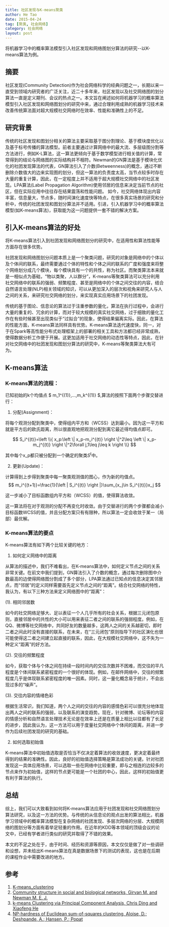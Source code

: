 ```yaml
---
title: 社区发现与K-means聚类
author: He Tao
date: 2015-04-24
tag: [聚类, 社会网络]
category: 社会网络
layout: post
---
```


将机器学习中的概率算法模型引入社区发现和网络图划分算法的研究--以K-means算法为例。

摘要
-----

社区发现(Community Detection)作为社会网络科学的经典问题之一，长期以来一直受到领域内研究者的广泛关注，近二十多年来，社区发现以及社交网络图的划分算法一直是定义期刊、会议的热点之一。本文旨在阐述如何将机器学习的概率算法模型引入社区发现和网络图划分的研究中来，通过合理利用成熟的机器学习技术来改善传统算法面对超大规模社交网络时在效率、性能和准确性上的不足。

<!--more-->

研究背景
--------

传统的社区发现和图划分相关的算法主要采取基于图分割理论、基于模块度优化以及基于标号传播的算法模型。前者主要通过计算网络中的最大流、多层级图分割等方法进行，例如K-L算法，这一算法更倾向于基于数学模型进行相关值的计算，常常得到的结论与网络图的实际结构并不相符。Newman的GN算法是基于模块化优化的社团发现算法的代表，GN算法引入了介数(Betweenness)的概念，通过不断删除介数值大的边来实现图的划分，但这一算法的负责度太高，当节点较多时存在大量的重复计算，因此，在一定程度上并不适用于超大规模社交网络中的社区发现。LPA算法(Label Propagation Algorithm)使用邻居的信息来决定当前节点的社区，但在实际应用中往往存在结果震荡和性能问题。
如今，社交网络体现出内容丰富，信息量大，节点多，随时间演化速度快等特点，在很多真实场景的研究和分析中，传统的社团发现和图划分算法并不适用。引进，引入机器学习中的概率算法模型(如K-means算法)，获取能为这一问题提供一套不错的解决方案。

引入K-means算法的好处
----------------------

将K-means算法引入到社团发现和网络图划分的研究中，在适用性和算法性能等方面存在很多优势。

社团发现和网络图划分问题本质上是一个聚类问题，研究的对象是网络中的个体以及个体间的联系，最终需要通过个体的特性和个体之间的联系的广度和强度来将整个网络划分成几个模块，每个模块具有一个的共性，称为社区。而聚类算法本来就是一相似点为基础，“物以类聚，人以群分”，K-means等聚类算法可以充分利用社交网络中的联系的强弱、频繁程度、甚至是网络中的个体之间交往的内容，结合自然语言处理(NLP)相关领域的知识，可以从更加深入的层次和视角来研究人与人之间的关系，来研究社交网络的划分，来实现真实应用场景下的社团发现。

传统的基于图论、信息论的算法过于注重参数的量化，算法在执行过程中，会进行大量的重复的、冗余的计算，而对于较大规模的真实社交网络，过于细致的量化工作在有些时候甚至出现类似于“过拟合”的现象，使得结果偏离实际。因此，在算法的性能方面，K-means算法同样具有优势。K-means算法迭代速度快，同一，对于在Spark等高性能分布式处理框架上的部署的相关工具和方法都已经非常成熟，使得数据分析工作便于开展。这更加适用于社交网络的动态性等特点，因此，在针对社交网络中的社团发现和图划分算法的研究中，K-means等聚类算法大有可为。

K-means算法
------------

### K-means算法的流程：

已知初始的k个均值点 $ m_1^{(1)},...,m_k^{(1)} $,算法的按照下面两个步骤交替进行：

1. 分配(Assignment)：

将每个观测分配到聚类中，使得组内平方和（WCSS）达到最小。因为这一平方和就是平方后的欧氏距离，所以很直观地把观测分配到离它最近得均值点即可。

$$ S_i^{(t)}=\left \\{ x_p:\left \| x_p-m_i^{(t)} \right \|^2\leq \left \| x_p-m_j^{(t)} \right \|^2\forall j,1\leq j\leq k \right \\} $$

其中每个x_p都只被分配到一个确定的聚类$S^{t}$中。

2. 更新(Update)：

计算得到上步得到聚类中每一聚类观测值的图心，作为新的均值点。
$$ m_i^{(t+1)}=\frac{1}{\left | S_i^{(t)} \right |}\sum_{x_j\in S_i^{(t)}}x_j $$

这一步减小了目标函数组内平方和（WCSS）的值，使得算法收敛。

这一算法将在对于观测的分配不再变化时收敛。由于交替进行的两个步骤都会减小目标函数WCSS的值，并且分配方案只有有限种，所以算法一定会收敛于某一（局部）最优解。

### K-means算法的要点

K-means算法有如下两个比较关键的地方：

1. 如何定义网络中的距离

从算法的描述中，我们不难看出，在K-means算法中，如何定义节点之间的关系非常关键。在前文中我们提到，GN算法引入了介数的概念，通过每次删除图中介数最高的边使得网络图分割成了多个部分，LPA算法通过已知点的信息决定其邻居点，而“邻居”的定义同样需要首先定义节点之间的“距离”。结合社交网络的特性，我认为，有以下三种方法来定义网络图中的“距离”：

(1). 相同邻居数

如今的社交网络足够大、足以表征一个人几乎所有的社会关系，根据三元闭包原则，直接邻居中的共性的大小可以用来表征二者之间的联系的强弱程度。例如，在QQ、微博等社交网络中，共同好友的数量越多，这两人之间的关系越密切，即时二者之间此时没有直接的联系，在未来，在“三元闭包”原则指导下的社区演化也很可能使得这二者之间建立起直接的联系，因此，在大规模社交网络中，这不失为一种定义“距离”的好方法。

(2). 交往的频繁程度

如今，获取个体与个体之间在持续一段时间内的交往次数并不困难，而交往的平凡程度是个体间联系紧密程度的一个很好的体现。例如，在邮件网络中，交往的频繁程度几乎是体现联系紧密程度的唯一因素。同时，这一量化概念易于统计，不会出现过多的“噪声”。

(3). 交往内容的情绪色彩

根据生活常识，我们知道，两个人之间的交往的内容的感情色彩可以很充分地体现出两人之间的联系的强弱，以及联系的演变趋势。现在，针对微博、论坛等的内容的情感分析和自然语言处理技术无论是在效率上还是在质量上相比以往都有了长足的进步，因此我认为，这一方法可以用于度量社交网络中个体间的距离，并进一步作为后续社团发现的研究的基础。

2. 如何选取初始值

K-means算法中初始值选取是否恰当不仅决定着算法的收敛速度，更决定着最终得到的结果的准确性。因此，良好的初始值选择策略是算法成功的关键。针对社团发现这一具体应用场景，可以选取一些在网络中比较重要，即与之相连的边较多的节点来作为初始值，这样的节点更可能是一个社团的中心，因此，这样的初始值更有利于算法的执行。

总结
-----

综上，我们可以大致看到如何将K-means算法应用于社团发现和社交网络图划分算法研究，以及这一方法的优势。与传统的从信息论的观点出发的算法相比，机器学习领域中的概率算法模型在复杂网络的社团发现、多层次网络的分层、大规模网络的图划分等方面有着举足轻重的作用。在近年的KDD等本领域的顶级会议的论文中，已经有学者进行类似的研究并取得了不错的效果。

本文的不足之处在于，由于时间、经历和资源等原因，本文仅仅是做了对一些调研和设想，并未给出K-means算法在真是数据场景下的测试的表现，这也是在后期的课程作业中需要改进的地方。

参考
-----

1. [K-means_clustering](http://en.wikipedia.org/wiki/K-means_clustering)
2. [Community structure in social and biological networks, Girvan M. and Newman M. E. J.](http://www.pnas.org/content/99/12/7821.full.pdf)
3. [k-means Clustering via Principal Component Analysis, Chris Ding and Xiaofeng He](http://ranger.uta.edu/~chqding/papers/KmeansPCA1.pdf)
4. [NP-hardness of Euclidean sum-of-squares clustering, Aloise, D.; Deshpande, A.; Hansen, P.; Popat](http://link.springer.com/article/10.1007%2Fs10994-009-5103-0)

